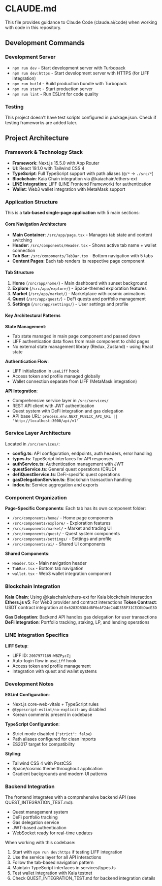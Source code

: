 # CLAUDE.md

This file provides guidance to Claude Code (claude.ai/code) when working with code in this repository.

## Development Commands

### Development Server
- `npm run dev` - Start development server with Turbopack
- `npm run dev:https` - Start development server with HTTPS (for LIFF integration)
- `npm run build` - Build production bundle with Turbopack
- `npm run start` - Start production server
- `npm run lint` - Run ESLint for code quality

### Testing
This project doesn't have test scripts configured in package.json. Check if testing frameworks are added later.

## Project Architecture

### Framework & Technology Stack
- **Framework**: Next.js 15.5.0 with App Router
- **UI**: React 19.1.0 with Tailwind CSS 4
- **TypeScript**: Full TypeScript support with path aliases (`@/*` → `./src/*`)
- **Blockchain**: Kaia Chain integration via @kaiachain/ethers-ext
- **LINE Integration**: LIFF (LINE Frontend Framework) for authentication
- **Wallet**: Web3 wallet integration with MetaMask support

### Application Structure
This is a **tab-based single-page application** with 5 main sections:

#### Core Navigation Architecture
- **Main Container**: `/src/app/page.tsx` - Manages tab state and content switching
- **Header**: `/src/components/Header.tsx` - Shows active tab name + wallet connection
- **Tab Bar**: `/src/components/TabBar.tsx` - Bottom navigation with 5 tabs
- **Content Pages**: Each tab renders its respective page component

#### Tab Structure
1. **Home** (`/src/app/home/`) - Main dashboard with sunset background
2. **Explore** (`/src/app/explore/`) - Space-themed exploration features
3. **Market** (`/src/app/market/`) - Marketplace with cosmic animations
4. **Quest** (`/src/app/quest/`) - DeFi quests and portfolio management
5. **Settings** (`/src/app/settings/`) - User settings and profile

#### Key Architectural Patterns

**State Management**: 
- Tab state managed in main page component and passed down
- LIFF authentication data flows from main component to child pages
- No external state management library (Redux, Zustand) - using React state

**Authentication Flow**:
- LIFF initialization in `useLiff` hook
- Access token and profile managed globally
- Wallet connection separate from LIFF (MetaMask integration)

**API Integration**:
- Comprehensive service layer in `/src/services/`
- REST API client with JWT authentication
- Quest system with DeFi integration and gas delegation
- API base URL: `process.env.NEXT_PUBLIC_API_URL || 'http://localhost:3000/api/v1'`

### Service Layer Architecture

Located in `/src/services/`:

- **config.ts**: API configuration, endpoints, auth headers, error handling
- **types.ts**: TypeScript interfaces for API responses
- **authService.ts**: Authentication management with JWT
- **questService.ts**: General quest operations (CRUD)  
- **defiQuestService.ts**: DeFi-specific quest operations
- **gasDelegationService.ts**: Blockchain transaction handling
- **index.ts**: Service aggregation and exports

### Component Organization

**Page-Specific Components**: Each tab has its own component folder:
- `/src/components/home/` - Home page components
- `/src/components/explore/` - Exploration features
- `/src/components/market/` - Market and trading UI
- `/src/components/quest/` - Quest system components  
- `/src/components/settings/` - Settings and profile
- `/src/components/ui/` - Shared UI components

**Shared Components**:
- `Header.tsx` - Main navigation header
- `TabBar.tsx` - Bottom tab navigation
- `wallet.tsx` - Web3 wallet integration component

### Blockchain Integration

**Kaia Chain**: Using @kaiachain/ethers-ext for Kaia blockchain interaction
**Ethers.js v5**: For Web3 provider and contract interactions
**Token Contract**: USDT contract integration at `0x6283D8384d8F6eAF24eC44D355F31CEC0bDacE3D`

**Gas Delegation**: Backend API handles gas delegation for user transactions
**DeFi Integration**: Portfolio tracking, staking, LP, and lending operations

### LINE Integration Specifics

**LIFF Setup**: 
- LIFF ID: `2007977169-WBZPyzZj`
- Auto-login flow in `useLiff` hook
- Access token and profile management
- Integration with quest and wallet systems

### Development Notes

**ESLint Configuration**: 
- Next.js core-web-vitals + TypeScript rules
- `@typescript-eslint/no-explicit-any` disabled
- Korean comments present in codebase

**TypeScript Configuration**:
- Strict mode disabled (`"strict": false`)
- Path aliases configured for clean imports
- ES2017 target for compatibility

**Styling**: 
- Tailwind CSS 4 with PostCSS
- Space/cosmic theme throughout application
- Gradient backgrounds and modern UI patterns

### Backend Integration

The frontend integrates with a comprehensive backend API (see QUEST_INTEGRATION_TEST.md):
- Quest management system
- DeFi portfolio tracking  
- Gas delegation service
- JWT-based authentication
- WebSocket ready for real-time updates

When working with this codebase:
1. Start with `npm run dev:https` if testing LIFF integration
2. Use the service layer for all API interactions  
3. Follow the tab-based navigation pattern
4. Maintain TypeScript interfaces in services/types.ts
5. Test wallet integration with Kaia testnet
6. Check QUEST_INTEGRATION_TEST.md for backend integration details
